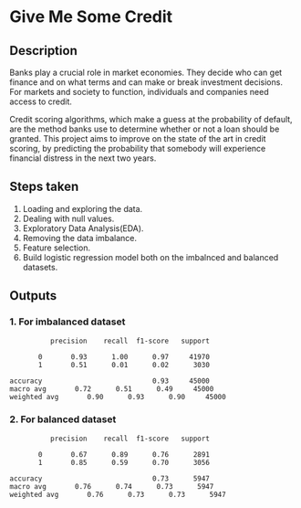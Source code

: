 # Give Me Some Credit 

## Description
Banks play a crucial role in market economies. They decide who can get finance and on what terms and can make or break investment decisions. For markets and society to function, individuals and companies need access to credit. 

Credit scoring algorithms, which make a guess at the probability of default, are the method banks use to determine whether or not a loan should be granted. This project aims to improve on the state of the art in credit scoring, by predicting the probability that somebody will experience financial distress in the next two years.


## Steps taken
1. Loading and exploring the data.
2. Dealing with null values.
3. Exploratory Data Analysis(EDA).
4. Removing the data imbalance.
5. Feature selection.
6. Build logistic regression model both on the imbalnced and balanced datasets.

## Outputs

### 1. For imbalanced dataset
              precision    recall  f1-score   support

           0       0.93      1.00      0.97     41970
           1       0.51      0.01      0.02      3030

    accuracy                           0.93     45000
    macro avg       0.72      0.51      0.49     45000
    weighted avg       0.90      0.93      0.90     45000



### 2. For balanced dataset
              precision    recall  f1-score   support

           0       0.67      0.89      0.76      2891
           1       0.85      0.59      0.70      3056

    accuracy                           0.73      5947
    macro avg       0.76      0.74      0.73      5947
    weighted avg       0.76      0.73      0.73      5947



